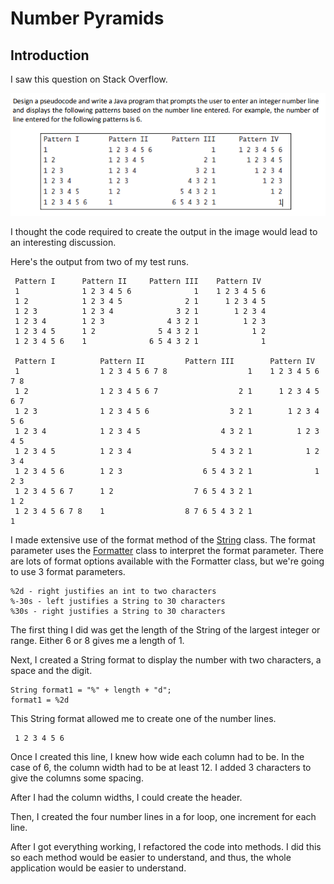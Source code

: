 # Number Pyramids

## Introduction

I saw this question on Stack Overflow.

![Number Pyramids](aenIR.png)

I thought the code required to create the output in the image would lead to an interesting discussion.

Here's the output from two of my test runs.

     Pattern I      Pattern II     Pattern III    Pattern IV     
     1              1 2 3 4 5 6              1    1 2 3 4 5 6
     1 2            1 2 3 4 5              2 1      1 2 3 4 5
     1 2 3          1 2 3 4              3 2 1        1 2 3 4
     1 2 3 4        1 2 3              4 3 2 1          1 2 3
     1 2 3 4 5      1 2              5 4 3 2 1            1 2
     1 2 3 4 5 6    1              6 5 4 3 2 1              1

     Pattern I          Pattern II         Pattern III        Pattern IV         
     1                  1 2 3 4 5 6 7 8                  1    1 2 3 4 5 6 7 8
     1 2                1 2 3 4 5 6 7                  2 1      1 2 3 4 5 6 7
     1 2 3              1 2 3 4 5 6                  3 2 1        1 2 3 4 5 6
     1 2 3 4            1 2 3 4 5                  4 3 2 1          1 2 3 4 5
     1 2 3 4 5          1 2 3 4                  5 4 3 2 1            1 2 3 4
     1 2 3 4 5 6        1 2 3                  6 5 4 3 2 1              1 2 3
     1 2 3 4 5 6 7      1 2                  7 6 5 4 3 2 1                1 2   
     1 2 3 4 5 6 7 8    1                  8 7 6 5 4 3 2 1                  1

I made extensive use of the format method of the [String](https://docs.oracle.com/javase/8/docs/api/java/lang/String.html#format-java.lang.String-java.lang.Object...-) class.  The format parameter uses the [Formatter](https://docs.oracle.com/javase/8/docs/api/java/util/Formatter.html) class to interpret the format parameter.  There are lots of format options available with the Formatter class, but we're going to use 3 format parameters.

    %2d - right justifies an int to two characters
    %-30s - left justifies a String to 30 characters
    %30s - right justifies a String to 30 characters

The first thing I did was get the length of the String of the largest integer or range.  Either 6 or 8 gives me a length of 1.

Next, I created a String format to display the number with two characters, a space and the digit.

    String format1 = "%" + length + "d";
    format1 = %2d
    
This String format allowed me to create one of the number lines.

     1 2 3 4 5 6
     
Once I created this line, I knew how wide each column had to be.  In the case of 6, the column width had to be at least 12.  I added 3 characters to give the columns some spacing.

After I had the column widths, I could create the header.

Then, I created the four number lines in a for loop, one increment for each line.

After I got everything working, I refactored the code into methods.  I did this so each method would be easier to understand, and thus, the whole application would be easier to understand.
